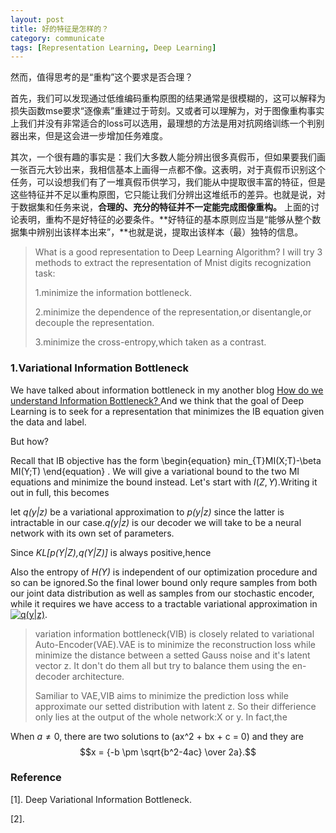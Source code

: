 ```yaml
---
layout: post
title: 好的特征是怎样的？
category: communicate
tags: [Representation Learning, Deep Learning]
---
```

然而，值得思考的是“重构”这个要求是否合理？

首先，我们可以发现通过低维编码重构原图的结果通常是很模糊的，这可以解释为损失函数mse要求“逐像素”重建过于苛刻。又或者可以理解为，对于图像重构事实上我们并没有非常适合的loss可以选用，最理想的方法是用对抗网络训练一个判别器出来，但是这会进一步增加任务难度。

其次，一个很有趣的事实是：我们大多数人能分辨出很多真假币，但如果要我们画一张百元大钞出来，我相信基本上画得一点都不像。这表明，对于真假币识别这个任务，可以设想我们有了一堆真假币供学习，我们能从中提取很丰富的特征，但是这些特征并不足以重构原图，它只能让我们分辨出这堆纸币的差异。也就是说，对于数据集和任务来说，**合理的、充分的特征并不一定能完成图像重构。**
上面的讨论表明，重构不是好特征的必要条件。**好特征的基本原则应当是“能够从整个数据集中辨别出该样本出来”，**也就是说，提取出该样本（最）独特的信息。

> What is a good representation to Deep Learning Algorithm?
> I will try 3 methods to extract the representation of Mnist digits recognization task:
> 
> 1.minimize the information bottleneck.
> 
> 2.minimize the dependence of the representation,or disentangle,or decouple the representation.
> 
> 3.minimize the cross-entropy,which taken as a contrast.




### 1.Variational Information Bottleneck

We have talked about information bottleneck in my another blog [How do we understand Information Bottleneck? ](https://plzhai.github.io/2018/12/03/information-bottleneck/) And we think that the goal of Deep Learning is to seek for a representation that minimizes the IB equation given the data and label.

But how? 

Recall that IB objective has the form 
\begin{equation}
min_{T}MI(X;T)-\beta MI(Y;T)
\end{equation}
.
We will give a variational bound to the two MI equations and minimize the bound instead.
Let's start with $I(Z,Y)$.Writing it out in full, this becomes

[](/img/in-post/IZY.jpg)
let *q(y|z)* be a variational approximation to *p(y|z)* since the latter is intractable in our case.*q(y|z)* is our decoder we will take to be a neural network with its own set of parameters.

Since *KL[p(Y|Z),q(Y|Z)]* is always positive,hence

[](/img/in-post/IZY_LB.jpg)

Also the entropy of *H(Y)* is independent of our optimization procedure and so can be ignored.So the final lower bound only requre samples from both our joint data distribution as well as samples from our stochastic encoder, while it requires we have access to a tractable variational approximation in 
<a href="https://www.codecogs.com/eqnedit.php?latex=\inline&space;\dpi{100}&space;q(y|z)" target="_blank"><img src="https://latex.codecogs.com/gif.latex?\inline&space;\dpi{100}&space;q(y|z)" title="q(y|z)" /></a>.



>variation information bottleneck(VIB) is closely related to variational Auto-Encoder(VAE).VAE is to minimize the reconstruction loss while minimize the distance between a setted Gauss noise and it's latent vector z. It don't do them all but try to balance them using the en-decoder architecture. 
>
>Samiliar to VAE,VIB aims to minimize the prediction loss while approximate our setted distribution with latent z.
>So their differience only lies at the output of the whole network:X or y.
In fact,the 







When $a \ne 0$, there are two solutions to \(ax^2 + bx + c = 0\) and they are
$$x = {-b \pm \sqrt{b^2-4ac} \over 2a}.$$










### Reference

[1]. Deep Variational Information Bottleneck.

[2].
